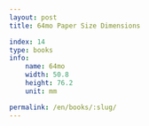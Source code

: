 ```yaml
---
layout: post
title: 64mo Paper Size Dimensions

index: 14
type: books
info:
    name: 64mo
    width: 50.8
    height: 76.2
    unit: mm

permalink: /en/books/:slug/
---
```



